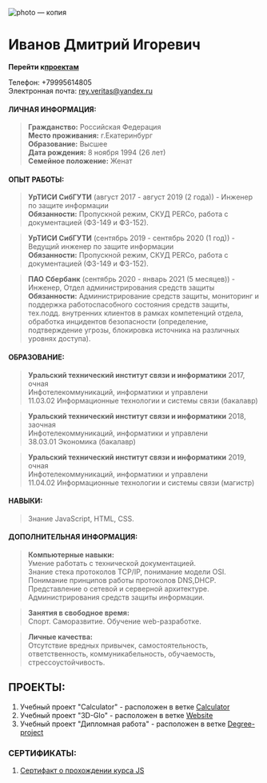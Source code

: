 ![photo — копия](https://user-images.githubusercontent.com/51052680/113975235-a2c07d00-9858-11eb-96b8-9c105cc09054.jpg)
# Иванов Дмитрий Игоревич

**Перейти к[проектам](#проекты)**

Телефон: +79995614805 <br>
Электронная почта: rey.veritas@yandex.ru


#### ЛИЧНАЯ ИНФОРМАЦИЯ:
>  **Гражданство:** Российская Федерация <br>
>  **Место проживания:** г.Екатеринбург <br>
>  **Образование:** Высшее <br>
>  **Дата рождения:** 8 ноября 1994 (26 лет) <br>
>  **Семейное положение:** Женат


#### ОПЫТ РАБОТЫ:
> **УрТИСИ СибГУТИ** (август 2017 - август 2019 (2 года)) - Инженер по защите информации <br>
**Обязанности:** Пропускной режим, СКУД PERCo, работа с документацией (ФЗ-149 и ФЗ-152).

> **УрТИСИ СибГУТИ** (сентябрь 2019 - сентябрь 2020 (1 год)) - Ведущий инженер по защите информации <br>
**Обязанности:** Пропускной режим, СКУД PERCo, работа с документацией (ФЗ-149 и ФЗ-152).

> **ПАО Сбербанк** (сентябрь 2020 - январь 2021 (5 месяцев)) - Инженер, Отдел администрирования средств защиты <br>
**Обязанности:** Администрирование средств защиты, мониторинг и поддержка работоспасобного состояния средств защиты, тех.подд. внутренних клиентов в рамках компетенций отдела, обработка инцидентов безопасности (определение, подтверждение угрозы, блокировка источника на различных уровнях доступа).


#### ОБРАЗОВАНИЕ:
> **Уральский технический институт связи и информатики** 2017, очная <br>
Инфотелекоммуникаций, информатики и управлени <br>
11.03.02 Информационные технологии и системы связи (бакалавр)

> **Уральский технический институт связи и информатики** 2018, заочная <br>
Инфотелекоммуникаций, информатики и управлени <br>
38.03.01 Экономика (бакалавр)

> **Уральский технический институт связи и информатики** 2019, очная <br>
Инфотелекоммуникаций, информатики и управлени <br>
11.04.02 Информационные технологии и системы связи (магистр)


#### НАВЫКИ:
> Знание JavaScript, HTML, CSS.<br>


#### ДОПОЛНИТЕЛЬНАЯ ИНФОРМАЦИЯ:
> **Компьютерные навыки:** <br>
Умение работать с технической документацией.<br>
Знание стека протоколов TCP/IP, понимание модели OSI.<br>
Понимание принципов работы протоколов DNS,DHCP.<br>
Представление о сетевой и серверной архитектуре.<br>
Администрирования средств защиты информации.

> **Занятия в свободное время:** <br>
Спорт. Саморазвитие. Обучение web-разработке.

> **Личные качества:** <br>
Отсутствие вредных привычек, самостоятельность, ответственность, коммуникабельность, обучаемость, стрессоустойчивость.


## ПРОЕКТЫ:
1. Учебный проект "Calculator" - расположен в ветке [Calculator](https://github.com/reying/myResume/tree/Calculator)
2. Учебный проект "3D-Glo" - расположен в ветке [Website](https://github.com/reying/myResume/tree/Website)
3. Учебный проект "Дипломная работа" - расположен в ветке [Degree-project](https://github.com/reying/myResume/tree/Degree-project)

### СЕРТИФИКАТЫ:
1. [Сертифакт о прохождении курса JS](https://drive.google.com/file/d/1Zmuixsqzzf0Ml-x0sv0mbxnsy8B7HJFq/view?usp=sharing)
